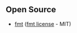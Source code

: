 ## Open Source
- [fmt](https://github.com/fmtlib/fmt) ([fmt license](https://github.com/fmtlib/fmt/blob/master/LICENSE.rst) - MIT)